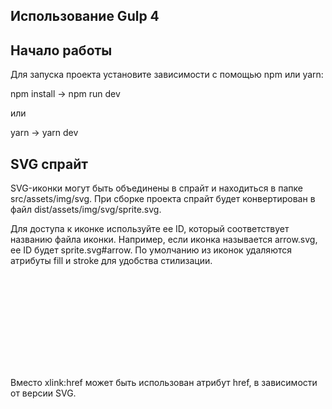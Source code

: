 ## Использование Gulp 4

## Начало работы

Для запуска проекта установите зависимости с помощью npm или yarn:

npm install ->
npm run dev

или

yarn ->
yarn dev

## SVG спрайт

SVG-иконки могут быть объединены в спрайт и находиться в папке src/assets/img/svg. При сборке проекта спрайт будет конвертирован в файл dist/assets/img/svg/sprite.svg.

Для доступа к иконке используйте ее ID, который соответствует названию файла иконки. Например, если иконка называется arrow.svg, ее ID будет sprite.svg#arrow. По умолчанию из иконок удаляются атрибуты fill и stroke для удобства стилизации.

<svg>
    <use xlink:href="assets/img/svg/sprite.svg#arrow"></use>
</svg>

Вместо xlink:href может быть использован атрибут href, в зависимости от версии SVG.
